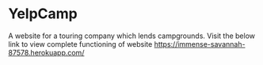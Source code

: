 # YelpCamp
A website for a touring company which lends campgrounds.
Visit the below link to view complete functioning of website
  https://immense-savannah-87578.herokuapp.com/
